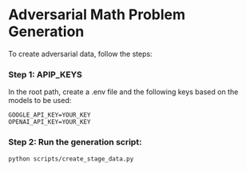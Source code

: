 # Adversarial Math Problem Generation

To create adversarial data, follow the steps:

### Step 1: APIP_KEYS
In the root path, create a .env file and the following keys based on the models to be used:
```
GOOGLE_API_KEY=YOUR_KEY
OPENAI_API_KEY=YOUR_KEY
```

### Step 2: Run the generation script:
```console
python scripts/create_stage_data.py
```
